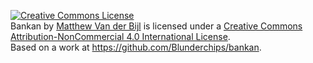 <a rel="license" href="http://creativecommons.org/licenses/by-nc/4.0/"><img alt="Creative Commons License" style="border-width:0" src="https://i.creativecommons.org/l/by-nc/4.0/88x31.png" /></a><br /><span xmlns:dct="http://purl.org/dc/terms/" property="dct:title">Bankan</span> by <a xmlns:cc="http://creativecommons.org/ns#" href="https://github.com/Blunderchips/" property="cc:attributionName" rel="cc:attributionURL">Matthew Van der Bijl</a> is licensed under a <a rel="license" href="http://creativecommons.org/licenses/by-nc/4.0/">Creative Commons Attribution-NonCommercial 4.0 International License</a>.<br />Based on a work at <a xmlns:dct="http://purl.org/dc/terms/" href="https://github.com/Blunderchips/bankan" rel="dct:source">https://github.com/Blunderchips/bankan</a>.
